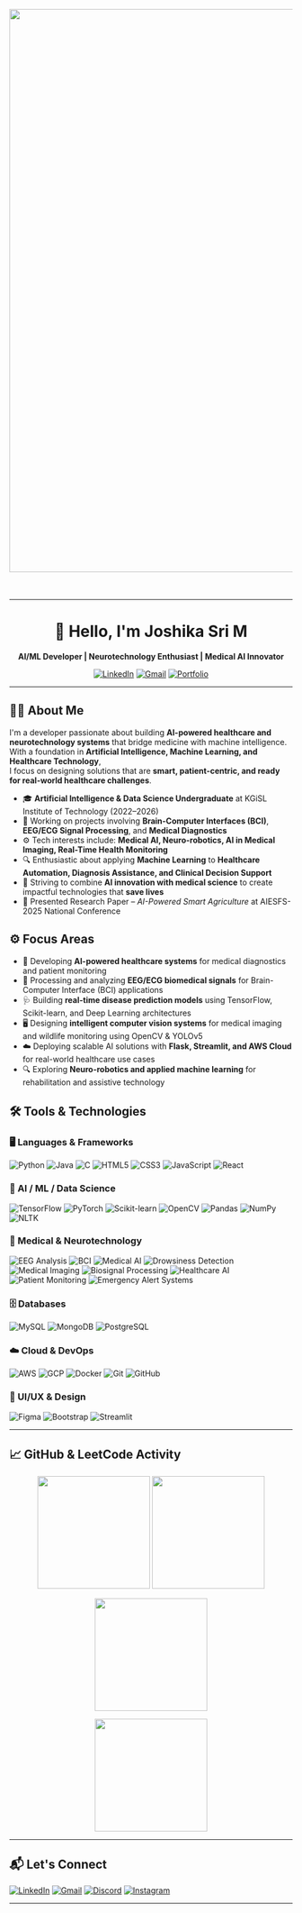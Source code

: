<p align="center">
  <img src="https://media4.giphy.com/media/v1.Y2lkPTc5MGI3NjExbTRtMDF6YWhhZDJycGN2ZDR2eGFkenlyeHlnbXM1bWRuZHBxMmc5NCZlcD12MV9pbnRlcm5hbF9naWZfYnlfaWQmY3Q9Zw/j6qnywnl0m6iFAM3Re/giphy.gif" width="1000">
</p>

<div align="center">
<img height="20">

---
# 👋 Hello, I'm Joshika Sri M  
**AI/ML Developer | Neurotechnology Enthusiast | Medical AI Innovator**  

[![LinkedIn](https://img.shields.io/badge/LinkedIn-Profile-blue?style=for-the-badge&logo=linkedin)](https://linkedin.com/in/joshikasrim/)
[![Gmail](https://img.shields.io/badge/Gmail-Contact-red?style=for-the-badge&logo=gmail)](mailto:joshikasrii28@gmail.com)
[![Portfolio](https://img.shields.io/badge/Portfolio-Visit-success?style=for-the-badge&logo=google-chrome)](https://yourportfolio.com)

</div>

---
## 👩‍💻 About Me  
I'm a developer passionate about building **AI-powered healthcare and neurotechnology systems** that bridge medicine with machine intelligence.  
With a foundation in **Artificial Intelligence, Machine Learning, and Healthcare Technology**,  
I focus on designing solutions that are **smart, patient-centric, and ready for real-world healthcare challenges**.  

- 🎓 **Artificial Intelligence & Data Science Undergraduate** at KGiSL Institute of Technology (2022–2026)  
- 🧠 Working on projects involving **Brain-Computer Interfaces (BCI)**, **EEG/ECG Signal Processing**, and **Medical Diagnostics**  
- ⚙️ Tech interests include: **Medical AI, Neuro-robotics, AI in Medical Imaging, Real-Time Health Monitoring**  
- 🔍 Enthusiastic about applying **Machine Learning** to **Healthcare Automation, Diagnosis Assistance, and Clinical Decision Support**  
- 📌 Striving to combine **AI innovation with medical science** to create impactful technologies that **save lives**
- 📄 Presented Research Paper – *AI-Powered Smart Agriculture* at AIESFS-2025 National Conference

## ⚙️ Focus Areas  

- 🔬 Developing **AI-powered healthcare systems** for medical diagnostics and patient monitoring  
- 🧪 Processing and analyzing **EEG/ECG biomedical signals** for Brain-Computer Interface (BCI) applications  
- 🩺 Building **real-time disease prediction models** using TensorFlow, Scikit-learn, and Deep Learning architectures  
- 🖥️ Designing **intelligent computer vision systems** for medical imaging and wildlife monitoring using OpenCV & YOLOv5  
- ☁️ Deploying scalable AI solutions with **Flask, Streamlit, and AWS Cloud** for real-world healthcare use cases  
- 🔍 Exploring **Neuro-robotics and applied machine learning** for rehabilitation and assistive technology  
## 🛠️ Tools & Technologies  

### 🖥️ Languages & Frameworks  
![Python](https://img.shields.io/badge/Python-3776AB?style=for-the-badge&logo=python&logoColor=white) ![Java](https://img.shields.io/badge/Java-Basics-007396?style=for-the-badge&logo=openjdk&logoColor=white) ![C](https://img.shields.io/badge/C-00599C?style=for-the-badge&logo=c&logoColor=white) ![HTML5](https://img.shields.io/badge/HTML5-E34F26?style=for-the-badge&logo=html5&logoColor=white) ![CSS3](https://img.shields.io/badge/CSS3-1572B6?style=for-the-badge&logo=css3&logoColor=white) ![JavaScript](https://img.shields.io/badge/JavaScript-Basics-F7DF1E?style=for-the-badge&logo=javascript&logoColor=black) ![React](https://img.shields.io/badge/React-20232A?style=for-the-badge&logo=react&logoColor=61DAFB)


### 🧠 AI / ML / Data Science  
![TensorFlow](https://img.shields.io/badge/TensorFlow-FF6F00?style=for-the-badge&logo=tensorflow&logoColor=white) ![PyTorch](https://img.shields.io/badge/PyTorch-EE4C2C?style=for-the-badge&logo=pytorch&logoColor=white) ![Scikit-learn](https://img.shields.io/badge/Scikit--learn-F7931E?style=for-the-badge&logo=scikit-learn&logoColor=white) ![OpenCV](https://img.shields.io/badge/OpenCV-5C3EE8?style=for-the-badge&logo=opencv&logoColor=white) ![Pandas](https://img.shields.io/badge/Pandas-150458?style=for-the-badge&logo=pandas&logoColor=white) ![NumPy](https://img.shields.io/badge/NumPy-013243?style=for-the-badge&logo=numpy&logoColor=white) ![NLTK](https://img.shields.io/badge/NLTK-323330?style=for-the-badge&logo=nltk&logoColor=white)

### 🧪 Medical & Neurotechnology  
![EEG Analysis](https://img.shields.io/badge/EEG%20Signal%20Analysis-4B8BBE?style=for-the-badge&logo=neuralink&logoColor=white) ![BCI](https://img.shields.io/badge/Brain--Computer%20Interfaces-FF69B4?style=for-the-badge&logo=brains&logoColor=white) ![Medical AI](https://img.shields.io/badge/Medical%20AI-8A2BE2?style=for-the-badge&logo=medtronic&logoColor=white) ![Drowsiness Detection](https://img.shields.io/badge/Drowsiness%20Detection-FF4500?style=for-the-badge&logo=eyeem&logoColor=white) ![Medical Imaging](https://img.shields.io/badge/Medical%20Imaging-228B22?style=for-the-badge&logo=siemens&logoColor=white) ![Biosignal Processing](https://img.shields.io/badge/Biosignal%20Processing-2E8B57?style=for-the-badge&logo=heartbeat&logoColor=white) ![Healthcare AI](https://img.shields.io/badge/Healthcare%20AI-FF1493?style=for-the-badge&logo=hospital&logoColor=white) ![Patient Monitoring](https://img.shields.io/badge/Patient%20Monitoring-DC143C?style=for-the-badge&logo=medtronic&logoColor=white) ![Emergency Alert Systems](https://img.shields.io/badge/Emergency%20Alert%20Systems-FF8C00?style=for-the-badge&logo=alert&logoColor=white)   

### 🗄️ Databases  
![MySQL](https://img.shields.io/badge/MySQL-4479A1?style=for-the-badge&logo=mysql&logoColor=white) ![MongoDB](https://img.shields.io/badge/MongoDB-4EA94B?style=for-the-badge&logo=mongodb&logoColor=white) ![PostgreSQL](https://img.shields.io/badge/PostgreSQL-316192?style=for-the-badge&logo=postgresql&logoColor=white)

### ☁️ Cloud & DevOps  
![AWS](https://img.shields.io/badge/AWS-FF9900?style=for-the-badge&logo=amazonaws&logoColor=white) ![GCP](https://img.shields.io/badge/Google%20Cloud-4285F4?style=for-the-badge&logo=googlecloud&logoColor=white) ![Docker](https://img.shields.io/badge/Docker-2496ED?style=for-the-badge&logo=docker&logoColor=white) ![Git](https://img.shields.io/badge/Git-F05032?style=for-the-badge&logo=git&logoColor=white) ![GitHub](https://img.shields.io/badge/GitHub-181717?style=for-the-badge&logo=github&logoColor=white)

### 🎨 UI/UX & Design  
![Figma](https://img.shields.io/badge/Figma-F24E1E?style=for-the-badge&logo=figma&logoColor=white) ![Bootstrap](https://img.shields.io/badge/Bootstrap-7952B3?style=for-the-badge&logo=bootstrap&logoColor=white) ![Streamlit](https://img.shields.io/badge/Streamlit-FF4B4B?style=for-the-badge&logo=streamlit&logoColor=white)  

---
## 📈 GitHub & LeetCode Activity

<p align="center">
  <!-- GitHub Stats -->
  <img src="https://github-readme-stats.vercel.app/api?username=Joshikasri28&show_icons=true&theme=radical" height="200">
  
  <!-- LeetCode Stats -->
  <img src="https://leetcard.jacoblin.cool/joshikasrim?theme=dark&font=baloo&ext=heatmap" height="200">
</p>

<!-- Most Used Languages -->
<p align="center">
  <img src="https://github-readme-stats.vercel.app/api/top-langs/?username=Joshikasri28&layout=compact&theme=radical&langs_count=6" height="200">
</p>

<!-- GitHub Streak -->
<p align="center">
  <img src="https://github-readme-streak-stats.herokuapp.com/?user=Joshikasri28&theme=radical&hide_border=false" height="200">
</p>

---
## 📬 Let's Connect  

[![LinkedIn](https://img.shields.io/badge/LinkedIn-CONNECT-blue?style=for-the-badge&logo=linkedin)](https://www.linkedin.com/in/joshikasrim/) 
[![Gmail](https://img.shields.io/badge/Gmail-EMAIL%20ME-red?style=for-the-badge&logo=gmail)](mailto:joshikasrii@gmail.com) 
[![Discord](https://img.shields.io/badge/Discord-JOSHIKA%235253-5865F2?style=for-the-badge&logo=discord&logoColor=white)](https://discordapp.com/users/YOUR_DISCORD_ID) 
[![Instagram](https://img.shields.io/badge/Instagram-FOLLOW-E4405F?style=for-the-badge&logo=instagram&logoColor=white)](https://instagram.com/yoochwita)

---
